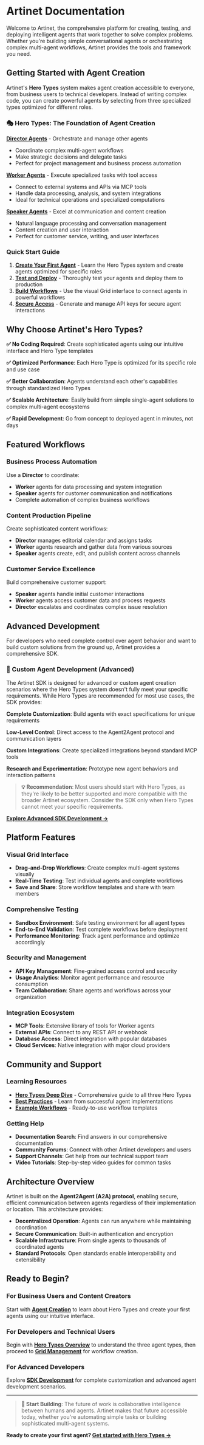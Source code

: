 # Artinet Documentation

Welcome to Artinet, the comprehensive platform for creating, testing, and deploying intelligent agents that work together to solve complex problems. Whether you're building simple conversational agents or orchestrating complex multi-agent workflows, Artinet provides the tools and framework you need.

## Getting Started with Agent Creation

Artinet's **Hero Types** system makes agent creation accessible to everyone, from business users to technical developers. Instead of writing complex code, you can create powerful agents by selecting from three specialized types optimized for different roles.

### 🎭 Hero Types: The Foundation of Agent Creation

**[Director Agents](agents/hero-types.md#director-agent)** - Orchestrate and manage other agents
- Coordinate complex multi-agent workflows
- Make strategic decisions and delegate tasks
- Perfect for project management and business process automation

**[Worker Agents](agents/hero-types.md#worker-agent)** - Execute specialized tasks with tool access
- Connect to external systems and APIs via MCP tools
- Handle data processing, analysis, and system integrations
- Ideal for technical operations and specialized computations

**[Speaker Agents](agents/hero-types.md#speaker-agent)** - Excel at communication and content creation
- Natural language processing and conversation management
- Content creation and user interaction
- Perfect for customer service, writing, and user interfaces

### Quick Start Guide

1. **[Create Your First Agent](agents/agent-creation.md)** - Learn the Hero Types system and create agents optimized for specific roles
2. **[Test and Deploy](agents/test-and-deploy.md)** - Thoroughly test your agents and deploy them to production
3. **[Build Workflows](agents/grid-management.md)** - Use the visual Grid interface to connect agents in powerful workflows
4. **[Secure Access](agents/api-keys.md)** - Generate and manage API keys for secure agent interactions

## Why Choose Artinet's Hero Types?

**✅ No Coding Required**: Create sophisticated agents using our intuitive interface and Hero Type templates

**✅ Optimized Performance**: Each Hero Type is optimized for its specific role and use case

**✅ Better Collaboration**: Agents understand each other's capabilities through standardized Hero Types

**✅ Scalable Architecture**: Easily build from simple single-agent solutions to complex multi-agent ecosystems

**✅ Rapid Development**: Go from concept to deployed agent in minutes, not days

## Featured Workflows

### Business Process Automation
Use a **Director** to coordinate:
- **Worker** agents for data processing and system integration
- **Speaker** agents for customer communication and notifications
- Complete automation of complex business workflows

### Content Production Pipeline
Create sophisticated content workflows:
- **Director** manages editorial calendar and assigns tasks
- **Worker** agents research and gather data from various sources  
- **Speaker** agents create, edit, and publish content across channels

### Customer Service Excellence
Build comprehensive customer support:
- **Speaker** agents handle initial customer interactions
- **Worker** agents access customer data and process requests
- **Director** escalates and coordinates complex issue resolution

## Advanced Development

For developers who need complete control over agent behavior and want to build custom solutions from the ground up, Artinet provides a comprehensive SDK.

### 🔧 Custom Agent Development (Advanced)

The Artinet SDK is designed for advanced or custom agent creation scenarios where the Hero Types system doesn't fully meet your specific requirements. While Hero Types are recommended for most use cases, the SDK provides:

**Complete Customization**: Build agents with exact specifications for unique requirements

**Low-Level Control**: Direct access to the Agent2Agent protocol and communication layers

**Custom Integrations**: Create specialized integrations beyond standard MCP tools

**Research and Experimentation**: Prototype new agent behaviors and interaction patterns

> **💡 Recommendation**: Most users should start with Hero Types, as they're likely to be better supported and more compatible with the broader Artinet ecosystem. Consider the SDK only when Hero Types cannot meet your specific requirements.

**[Explore Advanced SDK Development →](sdk/quickstart.md)**

## Platform Features

### Visual Grid Interface
- **Drag-and-Drop Workflows**: Create complex multi-agent systems visually
- **Real-Time Testing**: Test individual agents and complete workflows
- **Save and Share**: Store workflow templates and share with team members

### Comprehensive Testing
- **Sandbox Environment**: Safe testing environment for all agent types
- **End-to-End Validation**: Test complete workflows before deployment
- **Performance Monitoring**: Track agent performance and optimize accordingly

### Security and Management
- **API Key Management**: Fine-grained access control and security
- **Usage Analytics**: Monitor agent performance and resource consumption
- **Team Collaboration**: Share agents and workflows across your organization

### Integration Ecosystem
- **MCP Tools**: Extensive library of tools for Worker agents
- **External APIs**: Connect to any REST API or webhook
- **Database Access**: Direct integration with popular databases
- **Cloud Services**: Native integration with major cloud providers

## Community and Support

### Learning Resources
- **[Hero Types Deep Dive](agents/hero-types.md)** - Comprehensive guide to all three Hero Types
- **[Best Practices](agents/agent-creation.md#best-practices)** - Learn from successful agent implementations
- **[Example Workflows](agents/grid-management.md#best-practices)** - Ready-to-use workflow templates

### Getting Help
- **Documentation Search**: Find answers in our comprehensive documentation
- **Community Forums**: Connect with other Artinet developers and users
- **Support Channels**: Get help from our technical support team
- **Video Tutorials**: Step-by-step video guides for common tasks

## Architecture Overview

Artinet is built on the **Agent2Agent (A2A) protocol**, enabling secure, efficient communication between agents regardless of their implementation or location. This architecture provides:

- **Decentralized Operation**: Agents can run anywhere while maintaining coordination
- **Secure Communication**: Built-in authentication and encryption
- **Scalable Infrastructure**: From single agents to thousands of coordinated agents
- **Standard Protocols**: Open standards enable interoperability and extensibility

## Ready to Begin?

### For Business Users and Content Creators
Start with **[Agent Creation](agents/agent-creation.md)** to learn about Hero Types and create your first agents using our intuitive interface.

### For Developers and Technical Users
Begin with **[Hero Types Overview](agents/hero-types.md)** to understand the three agent types, then proceed to **[Grid Management](agents/grid-management.md)** for workflow creation.

### For Advanced Developers
Explore **[SDK Development](sdk/quickstart.md)** for complete customization and advanced agent development scenarios.

---

> **🚀 Start Building**: The future of work is collaborative intelligence between humans and agents. Artinet makes that future accessible today, whether you're automating simple tasks or building sophisticated multi-agent systems.

**Ready to create your first agent? [Get started with Hero Types →](agents/agent-creation.md)**



